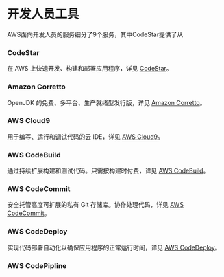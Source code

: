 # 开发人员工具

AWS面向开发人员的服务细分了9个服务，其中CodeStar提供了从
### CodeStar 
在 AWS 上快速开发、构建和部署应用程序，详见 [CodeStar](chapter4.1.md)。
### Amazon Corretto
OpenJDK 的免费、多平台、生产就绪型发行版，详见 [Amazon Corretto](chapter4.2.md)。
### AWS Cloud9
用于编写、运行和调试代码的云 IDE，详见 [AWS Cloud9](chapter4.3.md)。
### AWS CodeBuild
通过持续扩展构建和测试代码。只需按构建时付费，详见 [AWS CodeBuild](chapter4.4.md)。
### AWS CodeCommit
安全托管高度可扩展的私有 Git 存储库。协作处理代码，详见 [AWS CodeCommit](chapter4.5.md)。
### AWS CodeDeploy
实现代码部署自动化以确保应用程序的正常运行时间，详见 [AWS CodeDeploy](chapter4.6.md)。
### AWS CodePipline
